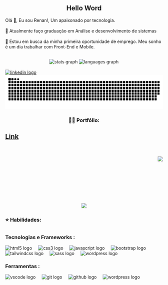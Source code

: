<!-- título -->
<h2 align="center">Hello Word</h2>

<!-- Aprensentação -->
<p align="left">Olá 👋, Eu sou Renan!, Um apaixonado por tecnologia.<br><br>🌱 Atualmente faço graduação em Análise e desenvolvimento de sistemas<br><br>🔭 Estou em busca da minha primeira oportunidade de emprego. Meu sonho é um dia trabalhar com Front-End e Mobile.</p>

<br clear="both">

<!-- GitHub Stats -->
<div align="center">
  <img src="https://github-readme-stats.vercel.app/api?username=Renan-vilaNova&hide_title=false&hide_rank=false&show_icons=true&include_all_commits=true&count_private=true&disable_animations=false&theme=midnight-purple&locale=pt-br&hide_border=false" height="150" alt="stats graph"  />
  <img src="https://github-readme-stats.vercel.app/api/top-langs?username=Renan-vilaNova&locale=en&hide_title=false&layout=compact&card_width=320&langs_count=5&theme=midnight-purple&hide_border=false" height="150" alt="languages graph"  />
</div>
<br clear="both">

<!-- Links Contato -->
<div align="left">
  <a href="http://www.linkedin.com/in/renanvilanova" target="_blank">
    <img src="https://img.shields.io/static/v1?message=LinkedIn&logo=linkedin&label=&color=0077B5&logoColor=white&labelColor=&style=for-the-badge" height="35" alt="linkedin logo"  />
  </a>
</div>

<!-- Snake Animation -->
<picture>
  <source media="(prefers-color-scheme: dark)" srcset="https://raw.githubusercontent.com/platane/platane/output/github-contribution-grid-snake-dark.svg">
  <source media="(prefers-color-scheme: light)" srcset="https://raw.githubusercontent.com/platane/platane/output/github-contribution-grid-snake.svg">
  <img alt="github contribution grid snake animation" src="https://raw.githubusercontent.com/platane/platane/output/github-contribution-grid-snake.svg">
</picture>

<br clear="both">
<!-- Portfólio -->

<h3 align="center"> 🧑‍💻 Portfólio:</h3>

## <a href="" target="_blank"> Link </a>

<br clear="both">

<!-- Gifs -->
<br clear="both">

<img align="right" height="150" src="https://i.gifer.com/DVYt.gif"  />

<br clear="both">

<div align="center">
  <img height="500" src="https://media.giphy.com/media/v1.Y2lkPTc5MGI3NjExOWVjYWNtdjFhMXJibGttemdqcTluNnU5N2V1cDE1aWk5aWNtZm5zcCZlcD12MV9pbnRlcm5hbF9naWZfYnlfaWQmY3Q9Zw/NKEt9elQ5cR68/giphy.gif"  />
</div>

<!-- Habilidades -->
 <h3 align="left"> ⭐ Habilidades:</h3>

## <h3 align="left">Tecnologias e Frameworks :</h3>

<div align="left">
  <img src="https://cdn.jsdelivr.net/gh/devicons/devicon/icons/html5/html5-original.svg" height="30" alt="html5 logo"  />
  <img width="12" />
  <img src="https://cdn.jsdelivr.net/gh/devicons/devicon/icons/css3/css3-original.svg" height="30" alt="css3 logo"  />
  <img width="12" />
  <img src="https://cdn.jsdelivr.net/gh/devicons/devicon/icons/javascript/javascript-original.svg" height="30" alt="javascript logo"  />
  <img width="12" />
  <img src="https://cdn.jsdelivr.net/gh/devicons/devicon/icons/bootstrap/bootstrap-original.svg" height="30" alt="bootstrap logo"  />
  <img width="12" />
  <img src="https://cdn.jsdelivr.net/gh/devicons/devicon/icons/tailwindcss/tailwindcss-original-wordmark.svg" height="30" alt="tailwindcss logo"  />
  <img width="12" />
  <img src="https://cdn.jsdelivr.net/gh/devicons/devicon/icons/sass/sass-original.svg" height="30" alt="sass logo"  />
  <img width="12" />
  <img src="https://cdn.jsdelivr.net/gh/devicons/devicon/icons/wordpress/wordpress-original.svg" height="30" alt="wordpress logo"  />
</div>

<h3 align="left">Ferramentas :</h3>

<div align="left">
  <img src="https://cdn.jsdelivr.net/gh/devicons/devicon/icons/vscode/vscode-original.svg" height="30" alt="vscode logo"  />
  <img width="12" />
  <img src="https://cdn.jsdelivr.net/gh/devicons/devicon/icons/git/git-original.svg" height="30" alt="git logo"  />
  <img width="12" />
  <img src="https://cdn.jsdelivr.net/gh/devicons/devicon/icons/github/github-original.svg" height="30" alt="github logo"  />
  <img width="12" />
  <img src="https://cdn.jsdelivr.net/gh/devicons/devicon/icons/wordpress/wordpress-plain.svg" height="30" alt="wordpress logo"  />
</div>
